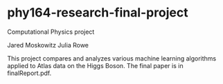 # phy164-research-final-project
Computational Physics project

Jared Moskowitz
Julia Rowe

This project compares and analyzes various machine learning algorithms applied to Atlas data on the Higgs Boson. The final paper is in finalReport.pdf.
